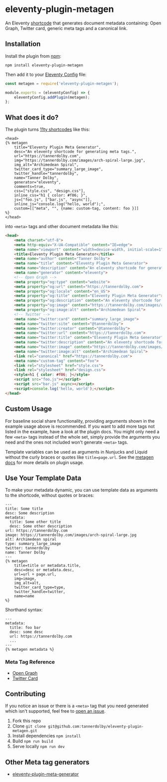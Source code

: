 # eleventy-plugin-metagen
An Eleventy [shortcode](https://www.11ty.dev/docs/shortcodes/) that generates document metadata containing: Open Graph, Twitter card, generic meta tags and a canonical link.

## Installation
Install the plugin from [npm](https://www.npmjs.com/package/eleventy-plugin-metagen):

```
npm install eleventy-plugin-metagen
```

Then add it to your [Eleventy Config](https://www.11ty.dev/docs/config/) file:

```js
const metagen = require('eleventy-plugin-metagen');

module.exports = (eleventyConfig) => {
    eleventyConfig.addPlugin(metagen);
};
```

## What does it do?
The plugin turns [11ty shortcodes](https://www.11ty.dev/docs/shortcodes/) like this:

```nunjucks
<head>
{% metagen
    title="Eleventy Plugin Meta Generator",
    desc="An eleventy shortcode for generating meta tags.",
    url="https://tannerdolby.com",
    img="https://tannerdolby.com/images/arch-spiral-large.jpg",
    img_alt="Archimedean Spiral",
    twitter_card_type="summary_large_image",
    twitter_handle="tannerdolby",
    name="Tanner Dolby",
    generator="eleventy",
    comments=true,
    css=["style.css", "design.css"],
    inline_css="h1 { color: #f06; }",
    js=["foo.js", ["bar.js", "async"]],
    inline_js="console.log("hello, world");",
    custom=[["meta", "", {name: custom-tag, content: foo }]]
%}
</head>
```
into `<meta>` tags and other document metadata like this:

```html
<head>
    <meta charset="utf-8">
    <meta http-equiv="X-UA-Compatible" content="IE=edge">
    <meta name="viewport" content="width=device-width, initial-scale=1">
    <title>Eleventy Plugin Meta Generator</title>
    <meta name="author" content="Tanner Dolby">
    <meta name="title" content="Eleventy Plugin Meta Generator">
    <meta name="description" content="An eleventy shortcode for generating meta tags.">
    <meta name="generator" content="eleventy">
    <!-- Open Graph -->
    <meta property="og:type" content="website">
    <meta property="og:url" content="https://tannerdolby.com">
    <meta property="og:locale" content="en_US">
    <meta property="og:title" content="Eleventy Plugin Meta Generator">
    <meta property="og:description" content="An eleventy shortcode for generating meta tags.">
    <meta property="og:image" content="https://tannerdolby.com/images/arch-spiral-large.jpg">
    <meta property="og:image:alt" content="Archimedean Spiral">
    <!-- Twitter -->
    <meta name="twitter:card" content="summary_large_image">
    <meta name="twitter:site" content="@tannerdolby">
    <meta name="twitter:creator" content="@tannerdolby">
    <meta name="twitter:url" content="https://tannerdolby.com">
    <meta name="twitter:title" content="Eleventy Plugin Meta Generator">
    <meta name="twitter:description" content="An eleventy shortcode for generating meta tags.">
    <meta name="twitter:image" content="https://tannerdolby.com/images/arch-spiral-large.jpg">
    <meta name="twitter:image:alt" content="Archimedean Spiral">
    <link rel="canonical" href="https://tannerdolby.com">
    <meta name="custom-tag" content="foo">
    <link rel="stylesheet" href="style.css">
    <link rel="stylesheet" href="design.css">
    <style>h1 { color: #f06; }</style>
    <script src="foo.js"></script>
    <script src="bar.js" async></script>
    <script>console.log('hello, world');</script>
</head>
```

## Custom Usage
For baseline social share functionality, providing arguments shown in the example usage above is recommended. If you want to add more tags not listed in the example, have a look at the plugin docs. You might only need a few `<meta>` tags instead of the whole set, simply provide the arguments you need and the ones not included won't generate `<meta>` tags.

Template variables can be used as arguments in Nunjucks and Liquid without the curly braces or quotes like `title=page.url`. See the [metagen docs](https://metagendocs.netlify.app/) for more details on plugin usage.

## Use Your Template Data
To make your metadata dynamic, you can use template data as arguments to the shortcode, without quotes or braces:

```nunjucks
---
title: Some title
desc: Some description
metadata:
  title: Some other title
  desc: Some other description
url: https://tannerdolby.com
image: https://tannerdolby.com/images/arch-spiral-large.jpg
alt: Archimedean spiral
type: summary_large_image 
twitter: tannerdolby
name: Tanner Dolby
---
{% metagen
    title=title or metadata.title,
    desc=desc or metadata.desc,
    url=url + page.url,
    img=image,
    img_alt=alt,
    twitter_card_type=type,
    twitter_handle=twitter,
    name=name
%}
```

Shorthand syntax:

```njk
---
metadata:
  title: foo bar
  desc: some desc
  url: https://tannerdolby.com
  ...
---
{% metagen metadata %}
```

### Meta Tag Reference
- [Open Graph](https://ogp.me/)
- [Twitter Card](https://developer.twitter.com/en/docs/twitter-for-websites/cards/overview/markup)

## Contributing
If you notice an issue or there is a `<meta>` tag that you need generated which isn't supported, feel free to [open an issue](https://github.com/tannerdolby/eleventy-plugin-metagen/issues).

1. Fork this repo
2. Clone `git clone git@github.com:tannerdolby/eleventy-plugin-metagen.git`
3. Install dependencies `npm install`
4. Build `npm run build`
5. Serve locally `npm run dev`

## Other Meta tag generators
- [eleventy-plugin-meta-generator](https://github.com/Ryuno-Ki/eleventy-plugin-meta-generator)